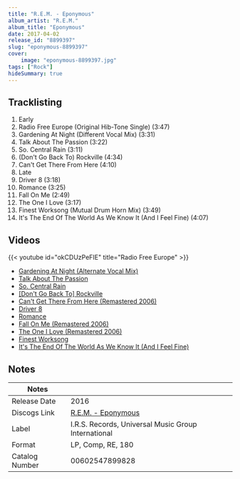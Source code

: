 ```yaml
---
title: "R.E.M. - Eponymous"
album_artist: "R.E.M."
album_title: "Eponymous"
date: 2017-04-02
release_id: "8899397"
slug: "eponymous-8899397"
cover:
    image: "eponymous-8899397.jpg"
tags: ["Rock"]
hideSummary: true
---
```


## Tracklisting
1. Early
2. Radio Free Europe (Original Hib-Tone Single) (3:47)
3. Gardening At Night (Different Vocal Mix) (3:31)
4. Talk About The Passion (3:22)
5. So. Central Rain (3:11)
6. (Don't Go Back To) Rockville (4:34)
7. Can't Get There From Here (4:10)
8. Late
9. Driver 8 (3:18)
10. Romance (3:25)
11. Fall On Me (2:49)
12. The One I Love (3:17)
13. Finest Worksong (Mutual Drum Horn Mix) (3:49)
14. It's The End Of The World As We Know It (And I Feel Fine) (4:07)

## Videos
{{< youtube id="okCDUzPeFIE" title="Radio Free Europe" >}}
- [Gardening At Night (Alternate Vocal Mix)](https://www.youtube.com/watch?v=KfpgFn471_0)
- [Talk About The Passion](https://www.youtube.com/watch?v=Duz_2zKQR0Q)
- [So. Central Rain](https://www.youtube.com/watch?v=LOB2SVAZ5R0)
- [[Don't Go Back To] Rockville](https://www.youtube.com/watch?v=ldR6LQrljag)
- [Can't Get There From Here (Remastered 2006)](https://www.youtube.com/watch?v=kS6LmTjY6tU)
- [Driver 8](https://www.youtube.com/watch?v=Im8SCqUwIZE)
- [Romance](https://www.youtube.com/watch?v=WL_ob76-zB4)
- [Fall On Me (Remastered 2006)](https://www.youtube.com/watch?v=fF0ao14nEKU)
- [The One I Love (Remastered 2006)](https://www.youtube.com/watch?v=rWH9bPLX1RM)
- [Finest Worksong](https://www.youtube.com/watch?v=M48pQDUKYVE)
- [It's The End Of The World As We Know It (And I Feel Fine)](https://www.youtube.com/watch?v=8OyBtMPqpNY)

## Notes

| Notes          |             |
| ---------------| ----------- |
| Release Date   | 2016 |
| Discogs Link   | [R.E.M. - Eponymous](https://www.discogs.com/release/8899397) |
| Label          | I.R.S. Records, Universal Music Group International |
| Format         | LP, Comp, RE, 180 |
| Catalog Number | 00602547899828 |

